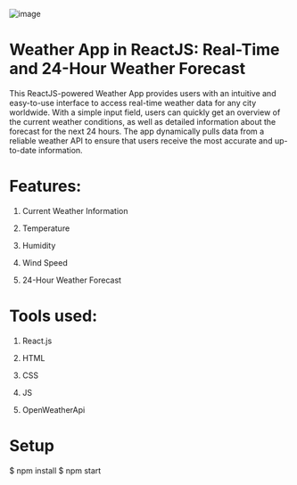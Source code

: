 
![image](https://github.com/user-attachments/assets/ebecea7f-019f-4ef5-9658-0ebc159b3157)

# Weather App in ReactJS: Real-Time and 24-Hour Weather Forecast

  This ReactJS-powered Weather App provides users with an intuitive and easy-to-use interface to access real-time weather data for any city worldwide. With a simple input field, users can quickly get an overview of the current weather conditions, as well as detailed information about the forecast for the next 24 hours. The app dynamically pulls data from a reliable weather API to ensure that users receive the most accurate and up-to-date information.


 # Features:
 
   1.  Current Weather Information
   
   2.  Temperature
   
   3.  Humidity
   
   4.  Wind Speed
   
   5.  24-Hour Weather Forecast
   

 # Tools used:
 
   1.  React.js
   
   2.  HTML
   
   3.  CSS 
   
   4.  JS
   
   5.  OpenWeatherApi
   

# Setup
  $ npm install 
  $ npm start
